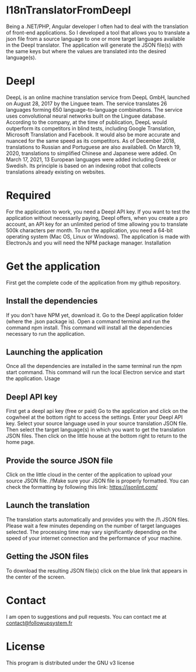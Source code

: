 # I18nTranslatorFromDeepl

Being a .NET/PHP, Angular developer I often had to deal with the translation of front-end applications. So I developed a tool that allows you to translate a json file from a source language to one or more target languages available in the Deepl translator. The application will generate the JSON file(s) with the same keys but where the values are translated into the desired language(s).
# Deepl

DeepL is an online machine translation service from DeepL GmbH, launched on August 28, 2017 by the Linguee team. The service translates 26 languages forming 650 language-to-language combinations. The service uses convolutional neural networks built on the Linguee database. According to the company, at the time of publication, DeepL would outperform its competitors in blind tests, including Google Translation, Microsoft Translation and Facebook. It would also be more accurate and nuanced for the same speed as its competitors. As of December 2018, translations to Russian and Portuguese are also available8. On March 19, 2020, translations to simplified Chinese and Japanese were added. On March 17, 2021, 13 European languages were added including Greek or Swedish. Its principle is based on an indexing robot that collects translations already existing on websites.
# Required

For the application to work, you need a Deepl API key. If you want to test the application without necessarily paying, Deepl offers, when you create a pro account, an API key for an unlimited period of time allowing you to translate 500k characters per month. To run the application, you need a 64-bit operating system (Mac OS, Linux or Windows). The application is made with ElectronJs and you will need the NPM package manager.
Installation
# Get the application

First get the complete code of the application from my github repository.
## Install the dependencies

If you don't have NPM yet, download it. Go to the Deepl application folder (where the .json package is). Open a command terminal and run the command npm install. This command will install all the dependencies necessary to run the application.
## Launching the application

Once all the dependencies are installed in the same terminal run the npm start command. This command will run the local Electron service and start the application.
Usage
## Deepl API key

First get a deepl api key (free or paid) Go to the application and click on the cogwheel at the bottom right to access the settings. Enter your Deepl API key. Select your source language used in your source translation JSON file. Then select the target language(s) in which you want to get the translation JSON files. Then click on the little house at the bottom right to return to the home page.
## Provide the source JSON file

Click on the little cloud in the center of the application to upload your source JSON file. /!Make sure your JSON file is properly formatted. You can check the formatting by following this link: https://jsonlint.com/
## Launch the translation

The translation starts automatically and provides you with the /!\ JSON files. Please wait a few minutes depending on the number of target languages selected. The processing time may vary significantly depending on the speed of your internet connection and the performance of your machine.
## Getting the JSON files

To download the resulting JSON file(s) click on the blue link that appears in the center of the screen.
# Contact

I am open to suggestions and pull requests. You can contact me at contact@followupsystem.fr
# License

This program is distributed under the GNU v3 license
